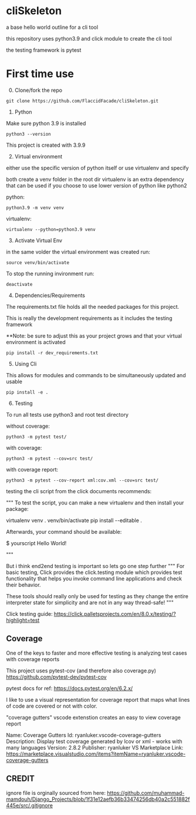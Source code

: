 # cliSkeleton
a base hello world outline for a cli tool

this repository uses python3.9 and click module to create 
the cli tool

the testing framework is pytest

# First time use
0) Clone/fork the repo

```
git clone https://github.com/FlaccidFacade/cliSkeleton.git
```


1) Python

 Make sure python 3.9 is installed

```
python3 --version
```

 This project is created with 3.9.9

2) Virtual environment

 either use the specific version of python itself
 or use virtualenv and specify

 both create a venv folder in the root dir
 virtualenv is an extra dependency that can be used if
 you choose to use lower version of python like python2

 python:

```
python3.9 -m venv venv
```

 virtualenv:

```
virtualenv --python=python3.9 venv
``` 

3) Activate Virtual Env

 in the same volder the virtual environment was created run:

```
source venv/bin/activate
```

 To stop the running invironment run:

```
deactivate
```

4) Dependencies/Requirements

 The requirements.txt file holds all the needed 
 packages for this project. 
 
 This is really the development requirements as it includes 
 the testing framework

  **Note: be sure to adjust this as your project grows 
  and that your virtual environment is activated

```
pip install -r dev_requirements.txt
```

5) Using Cli

 This allows for modules and commands to be simultaneously
 updated and usable

```
pip install -e .
```

 
6) Testing


 To run all tests use python3 and root test directory

 without coverage:

```
python3 -m pytest test/
```

 with coverage:

```
python3 -m pytest --cov=src test/
```

 with coverage report:

```
python3 -m pytest --cov-report xml:cov.xml --cov=src test/
```

testing the cli script from the click documents recommends:

"""
To test the script, you can make a new virtualenv and then install your package:

virtualenv venv
. venv/bin/activate
pip install --editable .

Afterwards, your command should be available:

$ yourscript
Hello World!

"""

But i think end2end testing is important so lets go one step further
"""
For basic testing, Click provides the click.testing module which provides test functionality that helps you invoke command line applications and check their behavior.

These tools should really only be used for testing as they change the entire interpreter state for simplicity and are not in any way thread-safe!
"""

Click testing guide: https://click.palletsprojects.com/en/8.0.x/testing/?highlight=test


## Coverage

One of the keys to faster and more effective testing is
analyzing test cases with coverage reports

This project uses pytest-cov (and therefore also coverage.py)
https://github.com/pytest-dev/pytest-cov

pytest docs for ref:
https://docs.pytest.org/en/6.2.x/

I like to use a visual representation for coverage report that
maps what lines of code are covered or not with color.

"coverage gutters" vscode extenstion creates an easy to view coverage report

Name: Coverage Gutters
Id: ryanluker.vscode-coverage-gutters
Description: Display test coverage generated by lcov or xml - works with many languages
Version: 2.8.2
Publisher: ryanluker
VS Marketplace Link: https://marketplace.visualstudio.com/items?itemName=ryanluker.vscode-coverage-gutters


## CREDIT
ignore file is orginally sourced from here: 
https://github.com/muhammad-mamdouh/Django_Projects/blob/1f31e12aefb36b33474256db40a2c551882f445e/src/.gitignore
